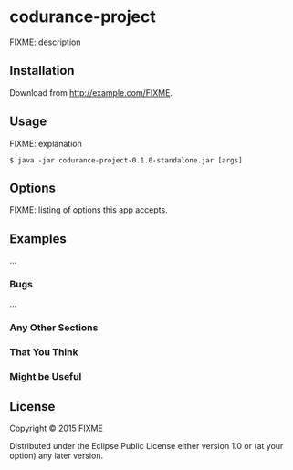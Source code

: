 # codurance-project

FIXME: description

## Installation

Download from http://example.com/FIXME.

## Usage

FIXME: explanation

    $ java -jar codurance-project-0.1.0-standalone.jar [args]

## Options

FIXME: listing of options this app accepts.

## Examples

...

### Bugs

...

### Any Other Sections
### That You Think
### Might be Useful

## License

Copyright © 2015 FIXME

Distributed under the Eclipse Public License either version 1.0 or (at
your option) any later version.
